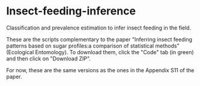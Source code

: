 # Insect-feeding-inference
Classification and prevalence estimation to infer insect feeding in the field.

These are the scripts complementary to the paper "Inferring insect feeding patterns based on sugar profiles:a comparison of statistical methods" (Ecological Entomology).
To download them, click the "Code" tab (in green) and then click on "Download ZIP".

For now, these are the same versions as the ones in the Appendix S11 of the paper.
